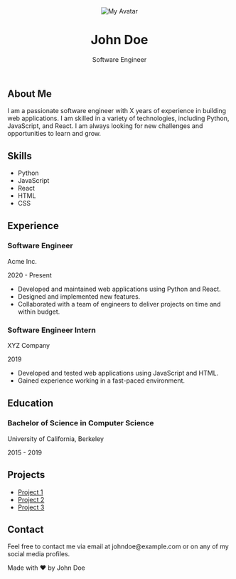 <!DOCTYPE html>
<html lang="en">
<head>
  <meta charset="UTF-8">
  <meta name="viewport" content="width=device-width, initial-scale=1.0">
  <title>My GitHub Profile</title>
  <link rel="stylesheet" href="https://unpkg.com/tailwindcss@^2/dist/tailwind.min.css">
</head>
<body>
  <div class="container mx-auto px-4">
    <header class="flex flex-col items-center justify-center py-8 mb-8">
      <img class="w-20 h-20 rounded-full" src="https://avatars.githubusercontent.com/u/123456789?v=4" alt="My Avatar">
      <h1 class="text-3xl font-bold text-center">John Doe</h1>
      <p class="text-gray-500 text-center">Software Engineer</p>
      <div class="flex flex-row justify-center mt-4">
        <a href="https://twitter.com/johndoe" class="text-gray-500 hover:text-blue-500 mr-4">
          <i class="fab fa-twitter"></i>
        </a>
        <a href="https://www.linkedin.com/in/johndoe" class="text-gray-500 hover:text-blue-500 mr-4">
          <i class="fab fa-linkedin"></i>
        </a>
        <a href="https://github.com/johndoe" class="text-gray-500 hover:text-blue-500">
          <i class="fab fa-github"></i>
        </a>
      </div>
    </header>
    <main class="mb-8">
      <section class="border-b pb-4">
        <h2 class="text-2xl font-bold mb-2">About Me</h2>
        <p>I am a passionate software engineer with X years of experience in building web applications. I am skilled in a variety of technologies, including Python, JavaScript, and React. I am always looking for new challenges and opportunities to learn and grow.</p>
      </section>
      <section class="border-b pb-4">
        <h2 class="text-2xl font-bold mb-2">Skills</h2>
        <ul class="list-disc ml-4">
          <li>Python</li>
          <li>JavaScript</li>
          <li>React</li>
          <li>HTML</li>
          <li>CSS</li>
        </ul>
      </section>
      <section class="border-b pb-4">
        <h2 class="text-2xl font-bold mb-2">Experience</h2>
        <div class="mb-4">
          <h3 class="font-bold">Software Engineer</h3>
          <p>Acme Inc.</p>
          <p>2020 - Present</p>
          <ul class="list-disc ml-4">
            <li>Developed and maintained web applications using Python and React.</li>
            <li>Designed and implemented new features.</li>
            <li>Collaborated with a team of engineers to deliver projects on time and within budget.</li>
          </ul>
        </div>
        <div class="mb-4">
          <h3 class="font-bold">Software Engineer Intern</h3>
          <p>XYZ Company</p>
          <p>2019</p>
          <ul class="list-disc ml-4">
            <li>Developed and tested web applications using JavaScript and HTML.</li>
            <li>Gained experience working in a fast-paced environment.</li>
          </ul>
        </div>
      </section>
      <section class="border-b pb-4">
        <h2 class="text-2xl font-bold mb-2">Education</h2>
        <div class="mb-4">
          <h3 class="font-bold">Bachelor of Science in Computer Science</h3>
          <p>University of California, Berkeley</p>
          <p>2015 - 2019</p>
        </div>
      </section>
      <section class="border-b pb-4">
        <h2 class="text-2xl font-bold mb-2">Projects</h2>
        <ul class="list-disc ml-4">
          <li><a href="https://github.com/johndoe/project1">Project 1</a></li>
          <li><a href="https://github.com/johndoe/project2">Project 2</a></li>
          <li><a href="https://github.com/johndoe/project3">Project 3</a></li>
        </ul>
      </section>
      <section class="border-b pb-4">
        <h2 class="text-2xl font-bold mb-2">Contact</h2>
        <p>Feel free to contact me via email at johndoe@example.com or on any of my social media profiles.</p>
      </section>
    </main>
    <footer class="text-center text-gray-500 py-4">
      <p>Made with ❤️ by John Doe</p>
    </footer>
  </div>
</body>
</html>